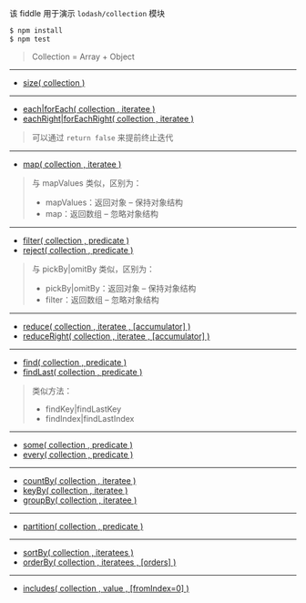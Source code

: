 该 fiddle 用于演示 `lodash/collection` 模块

```sh
$ npm install
$ npm test
```

> Collection = Array + Object

---

- [size( collection )](https://lodash.com/docs#size)

---

- [each|forEach( collection , iteratee )](https://lodash.com/docs#forEach)
- [eachRight|forEachRight( collection , iteratee )](https://lodash.com/docs#forEachRight)

> 可以通过 `return false` 来提前终止迭代

---

- [map( collection , iteratee )](https://lodash.com/docs#map)

> 与 mapValues 类似，区别为：
> - mapValues：返回对象 – 保持对象结构
> - map：返回数组 – 忽略对象结构

---

- [filter( collection , predicate )](https://lodash.com/docs#filter)
- [reject( collection , predicate )](https://lodash.com/docs#reject)

> 与 pickBy|omitBy 类似，区别为：
> - pickBy|omitBy：返回对象 – 保持对象结构
> - filter：返回数组 – 忽略对象结构

---

- [reduce( collection , iteratee , [accumulator] )](https://lodash.com/docs#reduce)
- [reduceRight( collection , iteratee , [accumulator] )](https://lodash.com/docs#reduceRight)

---

- [find( collection , predicate )](https://lodash.com/docs#find)
- [findLast( collection , predicate )](https://lodash.com/docs#findLast)

> 类似方法：
> - findKey|findLastKey
> - findIndex|findLastIndex

---

- [some( collection , predicate )](https://lodash.com/docs#some)
- [every( collection , predicate )](https://lodash.com/docs#every)

---

- [countBy( collection , iteratee )](https://lodash.com/docs#countBy)
- [keyBy( collection , iteratee )](https://lodash.com/docs#keyBy)
- [groupBy( collection , iteratee )](https://lodash.com/docs#groupBy)

---

- [partition( collection , predicate )](https://lodash.com/docs#partition)

---

- [sortBy( collection , iteratees )](https://lodash.com/docs#sortBy)
- [orderBy( collection , iteratees , [orders] )](https://lodash.com/docs#orderBy)

---

- [includes( collection , value , [fromIndex=0] )](https://lodash.com/docs#includes)
